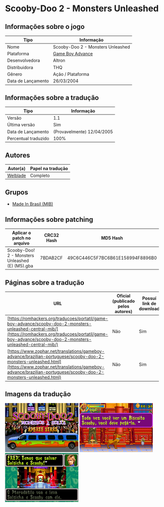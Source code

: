 # Scooby-Doo 2 - Monsters Unleashed

## Informações sobre o jogo

| Tipo | Informação |
| ----------- | ----------- |
| Nome | Scooby\-Doo 2 \- Monsters Unleashed |
| Plataforma | [Game Boy Advance](../) |
| Desenvolvedora | Altron |
| Distribuidora | THQ |
| Gênero | Ação / Plataforma |
| Data de Lançamento | 26/03/2004 |

## Informações sobre a tradução

| Tipo | Informação |
| ----------- | ----------- |
| Versão | 1\.1 |
| Última versão | Sim |
| Data de Lançamento | (Provavelmente) 12/04/2005 |
| Percentual traduzido | 100% |

## Autores

| Autor(a) | Papel na tradução |
| ----------- | ----------- |
| [Welblade](../../../autores/welblade/) | Completo |

## Grupos

* [Made In Brasil \(MIB\)](../../../grupos/made-in-brasil-mib/)

## Informações sobre patching

| Aplicar o patch no arquivo | CRC32 Hash | MD5 Hash |
| ----------- | ----------- | ----------- |
| Scooby\-Doo\! 2 \- Monsters Unleashed \(E\) \(M5\)\.gba | 7BDAB2CF | 49C6C446C5F7BC6B61E158994F8896B0 |

## Páginas sobre a tradução

| URL | Oficial (publicado pelos autores) | Possuí link de download |
| ----------- | ----------- | ----------- |
| [https://romhackers.org/traducoes/portatil/game-boy-advance/scooby-doo-2-monsters-unleashed-central-mib/](https://romhackers.org/traducoes/portatil/game-boy-advance/scooby-doo-2-monsters-unleashed-central-mib/) | Não | Sim |
| [https://www.zophar.net/translations/gameboy-advance/brazilian-portuguese/scooby-doo-2-monsters-unleashed.html](https://www.zophar.net/translations/gameboy-advance/brazilian-portuguese/scooby-doo-2-monsters-unleashed.html) | Não | Sim |

## Imagens da tradução

![Imagem de exemplo da tradução 1](1.png)
![Imagem de exemplo da tradução 2](2.png)
![Imagem de exemplo da tradução 3](3.png)